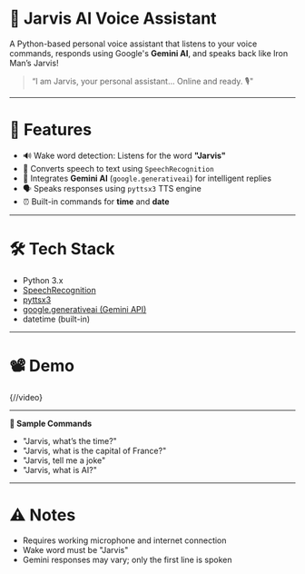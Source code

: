 # 🧠 Jarvis AI Voice Assistant

A Python-based personal voice assistant that listens to your voice commands, responds using Google's **Gemini AI**, and speaks back like Iron Man’s Jarvis!

> “I am Jarvis, your personal assistant... Online and ready. 🎙️"

---

# 🚀 Features

- 🔊 Wake word detection: Listens for the word **"Jarvis"**
- 🎤 Converts speech to text using `SpeechRecognition`
- 🧠 Integrates **Gemini AI** (`google.generativeai`) for intelligent replies
- 🗣️ Speaks responses using `pyttsx3` TTS engine
- ⏰ Built-in commands for **time** and **date**

---

# 🛠️ Tech Stack

- Python 3.x
- [SpeechRecognition](https://pypi.org/project/SpeechRecognition/)
- [pyttsx3](https://pypi.org/project/pyttsx3/)
- [google.generativeai (Gemini API)](https://ai.google.dev/)
- datetime (built-in)

---

# 📽️ Demo
{//video}

---

**🧠 Sample Commands**

- "Jarvis, what’s the time?"
- "Jarvis, what is the capital of France?"
- "Jarvis, tell me a joke"
- "Jarvis, what is AI?"

---

# ⚠️ Notes

- Requires working microphone and internet connection
- Wake word must be "Jarvis"
- Gemini responses may vary; only the first line is spoken

